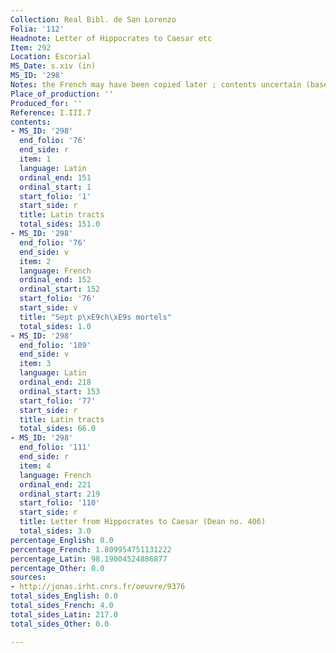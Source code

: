 ```yaml
---
Collection: Real Bibl. de San Lorenzo
Folia: '112'
Headnote: Letter of Hippocrates to Caesar etc
Item: 292
Location: Escorial
MS_Date: s.xiv (in)
MS_ID: '298'
Notes: the French may have been copied later ; contents uncertain (based on catalogue)
Place_of_production: ''
Produced_for: ''
Reference: I.III.7
contents:
- MS_ID: '298'
  end_folio: '76'
  end_side: r
  item: 1
  language: Latin
  ordinal_end: 151
  ordinal_start: 1
  start_folio: '1'
  start_side: r
  title: Latin tracts
  total_sides: 151.0
- MS_ID: '298'
  end_folio: '76'
  end_side: v
  item: 2
  language: French
  ordinal_end: 152
  ordinal_start: 152
  start_folio: '76'
  start_side: v
  title: "Sept p\xE9ch\xE9s mortels"
  total_sides: 1.0
- MS_ID: '298'
  end_folio: '109'
  end_side: v
  item: 3
  language: Latin
  ordinal_end: 218
  ordinal_start: 153
  start_folio: '77'
  start_side: r
  title: Latin tracts
  total_sides: 66.0
- MS_ID: '298'
  end_folio: '111'
  end_side: r
  item: 4
  language: French
  ordinal_end: 221
  ordinal_start: 219
  start_folio: '110'
  start_side: r
  title: Letter from Hippocrates to Caesar (Dean no. 406)
  total_sides: 3.0
percentage_English: 0.0
percentage_French: 1.809954751131222
percentage_Latin: 98.19004524886877
percentage_Other: 0.0
sources:
- http://jonas.irht.cnrs.fr/oeuvre/9376
total_sides_English: 0.0
total_sides_French: 4.0
total_sides_Latin: 217.0
total_sides_Other: 0.0

---
```

